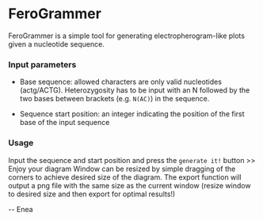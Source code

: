 # FeroGrammer
FeroGrammer is a simple tool for generating electropherogram-like plots given a nucleotide sequence.

### Input parameters

- Base sequence: 
allowed characters are only valid nucleotides (actg/ACTG). Heterozygosity has to be input with an N followed by the two bases between brackets (e.g. ```N(AC)```) in the sequence.

- Sequence start position: an integer indicating the position of the first base of the input sequence

### Usage
Input the sequence and start position and press the ```generate it!``` button >> Enjoy your diagram
Window can be resized by simple dragging of the corners to achieve desired size of the diagram.
The export function will output a png file with the same size as the current window (resize window to desired size and then export for optimal results!)


-- Enea

